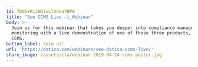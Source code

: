 ```yaml
---
id: 7DdkYRiJHKivLlX4xaYBP0
title: "See CCMS Live —\_Webinar"
body: >-
  Join us for this webinar that takes you deeper into compliance management and
  monitoring with a live demonstration of one of those three products, Datica
  CCMS. 
button_label: Join us!
url: 'https://datica.com/webinars/see-datica-ccms-live/'
share_image: /assets/cta/webinar-2019-04-24-ccms-poster.jpg
---
```


  